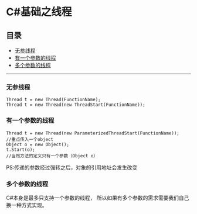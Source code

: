 # C#基础之线程

## 目录
- [无参线程](#无参线程)
- [有一个参数的线程](#有一个参数的线程)
- [多个参数的线程](#多个参数的线程)


***

### 无参线程

```
Thread t = new Thread(FunctionName);
Thread t = new Thread(new ThreadStart(FunctionName));
```

### 有一个参数的线程

```
Thread t = new Thread(new ParameterizedThreadStart(FunctionName));
//重点传入一个object
Object o = new Object();
t.Start(o);
//当然方法的定义只有一个参数（Object o）

```
PS:传递的参数经过强转之后，对象的引用地址会发生改变


### 多个参数的线程
C#本身是最多只支持一个参数的线程，
所以如果有多个参数的需求需要我们自己换一种方式实现。







